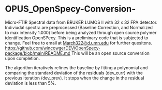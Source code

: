 # OPUS_OpenSpecy-Conversion-
Micro-FTIR Spectral data from BRUKER LUMOS II with 32 x 32 FPA detector. Indiviudal spectra are preprocessed (Baseline Correction, and Normalized to max intensity 1.000) before being analyzed through open source polymer identification OpenSPecy. 
This is a preliminary code that is subjected to change. Feel free to email at March322@d.umn.edu for further quesitons. 
https://github.com/wincowgerDEV/OpenSpecy-package/blob/main/README.md
This will be an open source conversion upon completion. 

The algorithm iteratively refines the baseline by fitting a polynomial and comparing the standard deviation of the residuals (dev_curr) with the previous iteration (dev_prev). It stops when the change in the residual deviation is less than 5%.
